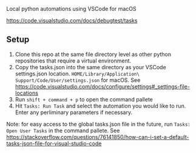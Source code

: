 Local python automations using VSCode for macOS

https://code.visualstudio.com/docs/debugtest/tasks

## Setup
1. Clone this repo at the same file directory level as other python repositories that require a virtual environment.
2. Copy the tasks.json into the same directory as  your VSCode settings.json location. `HOME/Library/Application\ Support/Code/User/settings.json` for macOS. See https://code.visualstudio.com/docs/configure/settings#_settings-file-locations
3. Run `shift + command + p` to open the command pallete
4. Hit `Tasks: Run Task` and select the automation you would like to run. Enter any perliminary parameters if necessary.


Note: for easy access to the global tasks.json file in the future, run `Tasks: Open User Tasks` in the command pallete. See https://stackoverflow.com/questions/76141850/how-can-i-set-a-default-tasks-json-file-for-visual-studio-code
